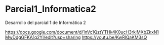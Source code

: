 # Parcial1_Informatica2
Desarrollo del parcial 1 de Informática 2

https://docs.google.com/document/d/1nVc1QztYTHk4K0ucH3rkiMXbZkxN1MwDdgGFKA1q2YI/edit?usp=sharing
https://youtu.be/KwRIQaKM3sQ
